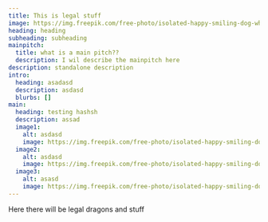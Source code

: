 ```yaml
---
title: This is legal stuff
image: https://img.freepik.com/free-photo/isolated-happy-smiling-dog-white-background-portrait-4_1562-693.jpg
heading: heading
subheading: subheading
mainpitch:
  title: what is a main pitch??
  description: I wil describe the mainpitch here
description: standalone description
intro:
  heading: asadasd
  description: asdasd
  blurbs: []
main:
  heading: testing hashsh
  description: assad
  image1:
    alt: asdasd
    image: https://img.freepik.com/free-photo/isolated-happy-smiling-dog-white-background-portrait-4_1562-693.jpg
  image2:
    alt: asdasd
    image: https://img.freepik.com/free-photo/isolated-happy-smiling-dog-white-background-portrait-4_1562-693.jpg
  image3:
    alt: asasd
    image: https://img.freepik.com/free-photo/isolated-happy-smiling-dog-white-background-portrait-4_1562-693.jpg
---
```

Here there will be legal dragons and stuff